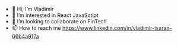 - 👋 Hi, I’m Vladimir
- 👀 I’m interested in React JavaSctipt
- 💞️ I’m looking to collaborate on FinTech
- 📫 How to reach me https://www.linkedin.com/in/vladimir-tsaran-66b4a917a

<!---
Contra-vit/Contra-vit is a ✨ special ✨ repository because its `README.md` (this file) appears on your GitHub profile.
You can click the Preview link to take a look at your changes.
--->
